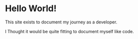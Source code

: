 # Hello World!

This site exists to document my journey as a developer.  

I Thought it would be quite fitting to document myself like code.